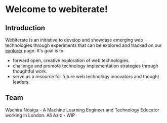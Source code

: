 # Welcome to webiterate!

## Introduction
Webiterate is an initiative to develop and showcase emerging web technologies through experiments that can be explored and tracked on our [explorer]() page. It's goal is to:
- forward open, creative exploration of web technologies.
- challenge and promote technology implementation strategies through thoughtful work.
- serve as a resource for future web technology innovators and thought leaders.

## Team
Wachira Ndaiga - A Machine Learning Engineer and Technology Educator working in London.
Ali Aziz - WIP
